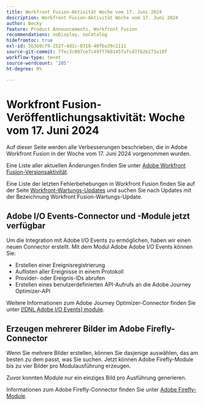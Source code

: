 ```yaml
---
title: Workfront Fusion-Aktivität Woche vom 17. Juni 2024
description: Workfront Fusion-Aktivität Woche vom 17. Juni 2024
author: Becky
feature: Product Announcements, Workfront Fusion
recommendations: noDisplay, noCatalog
hidefromtoc: true
exl-id: 5b3b9cf9-2527-4d1c-8318-40fba39c1111
source-git-commit: 77ec3c007ce7c49ff760145fafcd7f62b273a18f
workflow-type: tm+mt
source-wordcount: '205'
ht-degree: 0%

---
```


# Workfront Fusion-Veröffentlichungsaktivität: Woche vom 17. Juni 2024

Auf dieser Seite werden alle Verbesserungen beschrieben, die in Adobe Workfront Fusion in der Woche vom 17. Juni 2024 vorgenommen wurden.

Eine Liste aller aktuellen Änderungen finden Sie unter [Adobe Workfront Fusion-Versionsaktivität](/help/workfront-fusion/fusion-product-releases/fusion-release-activity.md).

Eine Liste der letzten Fehlerbehebungen in Workfront Fusion finden Sie auf der Seite [Workfront-Wartungs-Updates](https://experienceleague.adobe.com/docs/workfront-known-issues/releases/current-updates.html) und suchen Sie nach Updates mit der Bezeichnung Workfront Fusion-Wartungs-Update.

## Adobe I/O Events-Connector und -Module jetzt verfügbar

Um die Integration mit Adobe I/O Events zu ermöglichen, haben wir einen neuen Connector erstellt. Mit dem Modul Adobe Adobe I/O Events können Sie:

* Erstellen einer Ereignisregistrierung
* Auflisten aller Ereignisse in einem Protokoll
* Provider- oder Ereignis-IDs abrufen
* Erstellen eines benutzerdefinierten API-Aufrufs an die Adobe Journey Optimizer-API

Weitere Informationen zum Adobe Journey Optimizer-Connector finden Sie unter [[!DNL Adobe I/O Events] module](/help/workfront-fusion/references/apps-and-modules/adobe-connectors/adobe-io-events-modules.md).

## Erzeugen mehrerer Bilder im Adobe Firefly-Connector

Wenn Sie mehrere Bilder erstellen, können Sie dasjenige auswählen, das am besten zu dem passt, was Sie suchen. Jetzt können Adobe Firefly-Module bis zu vier Bilder pro Modulausführung erzeugen.

Zuvor konnten Module nur ein einziges Bild pro Ausführung generieren.

Informationen zum Adobe Firefly-Connector finden Sie unter [Adobe Firefly-Module](/help/workfront-fusion/references/apps-and-modules/adobe-connectors/adobe-firefly-modules.md).
